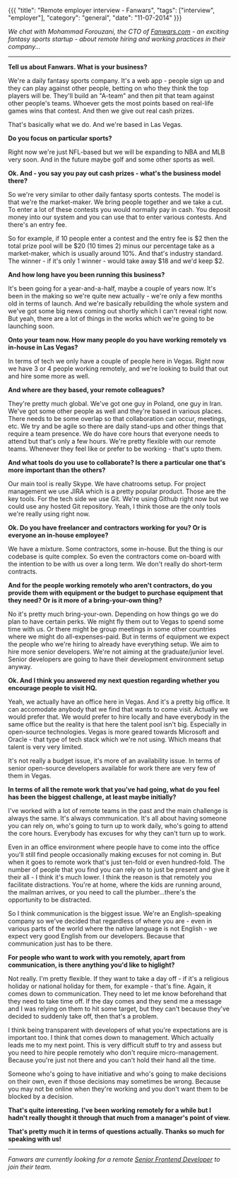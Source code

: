 {{{ "title": "Remote employer interview - Fanwars", "tags": ["interview", "employer"], "category": "general", "date": "11-07-2014" }}}

_We chat with Mohammad Forouzani, the CTO of [Fanwars.com](https://www.fanwars.com/) - an exciting fantasy sports startup - about remote hiring and working practices in their company..._

---

**Tell us about Fanwars. What is your business?**

We're a daily fantasy sports company. It's a web app - people sign up and they can play against other people, betting on who they think the top players will be. They'll build an "A-team" and then pit that team against other people's teams. Whoever gets the most points based on real-life games wins that contest. And then we give out real cash prizes. 

That's basically what we do. And we're based in Las Vegas. 

**Do you focus on particular sports?**

Right now we're just NFL-based but we will be expanding to NBA and MLB very soon. And in the future maybe golf and some other sports as well.

**Ok. And - you say you pay out cash prizes - what's the business model there?**

So we're very similar to other daily fantasy sports contests. The model is that we're the market-maker. We bring people together and we take a cut. To enter a lot of these contests you would normally pay in cash. You deposit money into our system and you can use that to enter various contests. And there's an entry fee. 

So for example, if 10 people enter a contest and the entry fee is $2 then the total prize pool will be $20 (10 times 2) minus our percentage take as a market-maker, which is usually around 10%. And that's industry standard. The winner - if it's only 1 winner - would take away $18 and we'd keep $2.

**And how long have you been running this business?**

It's been going for a year-and-a-half, maybe a couple of years now. It's been in the making so we're quite new actually - we're only a few months old in terms of launch. And we're basically rebuilding the whole system and we've got some big news coming out shortly which I can't reveal right now. But yeah, there are a lot of things in the works which we're going to be launching soon.

**Onto your team now. How many people do you have working remotely vs in-house in Las Vegas?**

In terms of tech we only have a couple of people here in Vegas. Right now we have 3 or 4 people working remotely, and we're looking to build that out and hire some more as well.

**And where are they based, your remote colleagues?**

They're pretty much global. We've got one guy in Poland, one guy in Iran. We've got some other people as well and they're based in various places. There needs to be some overlap so that collaboration can occur, meetings, etc. We try and be agile so there are daily stand-ups and other things that require a team presence. We do have core hours that everyone needs to attend but that's only a few hours. We're pretty flexible with our remote teams. Whenever they feel like or prefer to be working - that's upto them.

**And what tools do you use to collaborate? Is there a particular one that's more important than the others?**

Our main tool is really Skype. We have chatrooms setup. For project management we use JIRA which is a pretty popular product. Those are the key tools. For the tech side we use Git. We're using Github right now but we could use any hosted Git repository. Yeah, I think those are the only tools we're really using right now.

**Ok. Do you have freelancer and contractors working for you? Or is everyone an in-house employee?**

We have a mixture. Some contractors, some in-house. But the thing is our codebase is quite complex. So even the contractors come on-board with the intention to be with us over a long term. We don't really do short-term contracts.

**And for the people working remotely who aren't contractors, do you provide them with equipment or the budget to purchase equipment that they need? Or is it more of a bring-your-own thing?**

No it's pretty much bring-your-own. Depending on how things go we do plan to have certain perks. We might fly them out to Vegas to spend some time with us. Or there might be group meetings in some other countries where we might do all-expenses-paid. But in terms of equipment we expect the people who we're hiring to already have everything setup. We aim to hire more senior developers. We're not aiming at the graduate/junior level. Senior developers are going to have their development environment setup anyway.

**Ok. And I think you answered my next question regarding whether you encourage people to visit HQ.**

Yeah, we actually have an office here in Vegas. And it's a pretty big office. It can accomodate anybody that we find that wants to come visit. Actually we would prefer that. We would prefer to hire locally and have everybody in the same office but the reality is that here the talent pool isn't big. Especially in open-source technologies. Vegas is more geared towards Microsoft and Oracle - that type of tech stack which we're not using. Which means that talent is very very limited. 

It's not really a budget issue, it's more of an availability issue. In terms of senior open-source developers available for work there are very few of them in Vegas.

**In terms of all the remote work that you've had going, what do you feel has been the biggest challenge, at least maybe initially?**

I've worked with a lot of remote teams in the past and the main challenge is always the same. It's always communication. It's all about having someone you can rely on, who's going to turn up to work daily, who's going to attend the core hours. Everybody has excuses for why they can't turn up to work.

Even in an office environment where people have to come into the office you'll still find people occasionally making excuses for not coming in. But when it goes to remote work that's just ten-fold or even hundred-fold. The number of people that you find you can rely on to just be present and give it their all - I think it's much lower. I think the reason is that remotely you facilitate distractions. You're at home, where the kids are running around, the mailman arrives, or you need to call the plumber...there's the opportunity to be distracted.

So I think communication is the biggest issue. We're an English-speaking company so we've decided that regardless of where you are - even in various parts of the world where the native language is not English - we expect very good English from our developers. Because that communication just has to be there.

**For people who want to work with you remotely, apart from communication, is there anything you'd like to higlight?**

Not really. I'm pretty flexible. If they want to take a day off - if it's a religious holiday or national holiday for them, for example - that's fine. Again, it comes down to communication. They need to let me know beforehand that they need to take time off. If the day comes and they send me a message and I was relying on them to hit some target, but they can't because they've decided to suddenly take off, then that's a problem.

I think being transparent with developers of what you're expectations are is important too. I think that comes down to management. Which actually leads me to my next point. This is very difficult stuff to try and assess but you need to hire people remotely who don't require micro-management. Because you're just not there and you can't hold their hand all the time.

Someone who's going to have initiative and who's going to make decisions on their own, even if those decisions may sometimes be wrong. Because you may not be online when they're working and you don't want them to be blocked by a decision.

**That's quite interesting. I've been working remotely for a while but I hadn't really thought it through that much from a manager's point of view.**

**That's pretty much it in terms of questions actually. Thanks so much for speaking with us!**

---

_Fanwars are currently looking for a remote [Senior Frontend Developer](https://remotecoder.io/j/senior-frontend-deve-com834444) to join their team._

